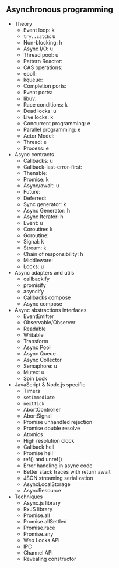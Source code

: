 ## Asynchronous programming

- Theory
  - Event loop: k
  - `try..catch`: u
  - Non-blocking: h
  - Async I/O: u
  - Thread pool: u
  - Pattern Reactor: 
  - CAS operations:
  - epoll:
  - kqueue:
  - Completion ports:
  - Event ports:
  - libuv:
  - Race conditions: k
  - Dead locks: u
  - Live locks: k
  - Concurrent programming: e
  - Parallel programming: e
  - Actor Model: 
  - Thread: e
  - Process: e
- Async contracts
  - Callbacks: u
  - Callback-last-error-first:
  - Thenable: 
  - Promise: k
  - Async/await: u
  - Future: 
  - Deferred: 
  - Sync generator: k
  - Async Generator: h
  - Async Iterator: h
  - Event: u
  - Coroutine: k
  - Goroutine: 
  - Signal: k
  - Stream: k
  - Chain of responsibility: h
  - Middleware:
  - Locks: u
- Async adapters and utils
  - callbackify
  - promisify
  - asyncify
  - Callbacks compose
  - Async compose
- Async abstractions interfaces
  - EventEmitter
  - Observable/Observer
  - Readable
  - Writable
  - Transform
  - Async Pool
  - Async Queue
  - Async Collector
  - Semaphore: u
  - Mutex: u
  - Spin Lock
- JavaScript & Node.js specific
  - Timers
  - `setImmediate`
  - `nextTick`
  - AbortController
  - AbortSignal
  - Promise unhandled rejection
  - Promise double resolve
  - Atomics
  - High resolution clock
  - Callback hell
  - Promise hell
  - ref() and unref()
  - Error handling in async code
  - Better stack traces with return await
  - JSON streaming serialization
  - AsyncLocalStorage
  - AsyncResource
- Techniques
  - Async.js library
  - RxJS library
  - Promise.all
  - Promise.allSettled
  - Promise.race
  - Promise.any
  - Web Locks API
  - IPC
  - Channel API
  - Revealing constructor
